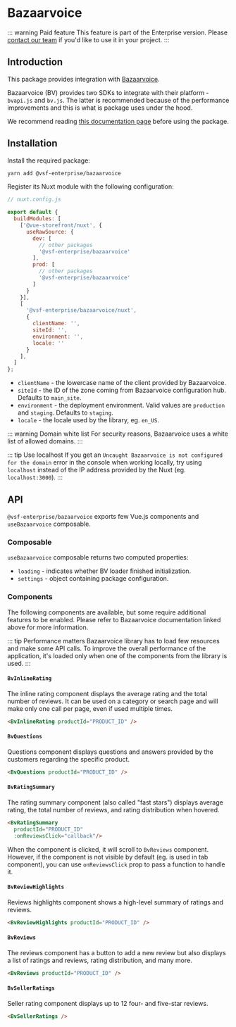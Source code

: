 # Bazaarvoice <Badge text="Enterprise" type="info" />

::: warning Paid feature
This feature is part of the Enterprise version. Please [contact our team](https://www.vuestorefront.io/contact/sales) if you'd like to use it in your project.
:::

## Introduction

This package provides integration with [Bazaarvoice](https://www.bazaarvoice.com/).

Bazaarvoice (BV) provides two SDKs to integrate with their platform - `bvapi.js` and `bv.js`. The latter is recommended because of the performance improvements and this is what is package uses under the hood.

We recommend reading [this documentation page](https://knowledge.bazaarvoice.com/wp-content/conversations-prr/en_US/display/integrating_content_bv_js.html) before using the package.

## Installation

Install the required package:

```sh
yarn add @vsf-enterprise/bazaarvoice
```

Register its Nuxt module with the following configuration:

```javascript
// nuxt.config.js

export default {
  buildModules: [
    ['@vue-storefront/nuxt', {
      useRawSource: {
        dev: [
          // other packages
          '@vsf-enterprise/bazaarvoice'
        ],
        prod: [
          // other packages
          '@vsf-enterprise/bazaarvoice'
        ]
      }
    }],
    [
      '@vsf-enterprise/bazaarvoice/nuxt',
      {
        clientName: '',
        siteId: '',
        environment: '',
        locale: ''
      }
    ],
  ]
};
```

* `clientName` - the lowercase name of the client provided by Bazaarvoice.
* `siteId` - the ID of the zone coming from Bazaarvoice configuration hub. Defaults to `main_site`.
* `environment` - the deployment environment. Valid values are `production` and `staging`. Defaults to `staging`.
* `locale` - the locale used by the library, eg. `en_US`.

::: warning Domain white list
For security reasons, Bazaarvoice uses a white list of allowed domains.
:::

::: tip Use localhost
If you get an `Uncaught Bazaarvoice is not configured for the domain` error in the console when working locally, try using `localhost` instead of the IP address provided by the Nuxt (eg. `localhost:3000`).
:::

## API

`@vsf-enterprise/bazaarvoice` exports few Vue.js components and `useBazaarvoice` composable.

### Composable

`useBazaarvoice` composable returns two computed properties:
* `loading` - indicates whether BV loader finished initialization.
* `settings` - object containing package configuration.

### Components

The following components are available, but some require additional features to be enabled. Please refer to Bazaarvoice documentation linked above for more information.

::: tip Performance matters
Bazaarvoice library has to load few resources and make some API calls. To improve the overall performance of the application, it's loaded only when one of the components from the library is used.
:::

#### `BvInlineRating`

The inline rating component displays the average rating and the total number of reviews. It can be used on a category or search page and will make only one call per page, even if used multiple times.

```html
<BvInlineRating productId="PRODUCT_ID" />
```

#### `BvQuestions`

Questions component displays questions and answers provided by the customers regarding the specific product.

```html
<BvQuestions productId="PRODUCT_ID" />
```

#### `BvRatingSummary`

The rating summary component (also called "fast stars") displays average rating, the total number of reviews, and rating distribution when hovered.

```html
<BvRatingSummary
  productId="PRODUCT_ID"
  :onReviewsClick="callback"/>
```

When the component is clicked, it will scroll to `BvReviews` component. However, if the component is not visible by default (eg. is used in tab component), you can use `onReviewsClick` prop to pass a function to handle it.

#### `BvReviewHighlights`

Reviews highlights component shows a high-level summary of ratings and reviews.

```html
<BvReviewHighlights productId="PRODUCT_ID" />
```

#### `BvReviews`

The reviews component has a button to add a new review but also displays a list of ratings and reviews, rating distribution, and many more.

```html
<BvReviews productId="PRODUCT_ID" />
```

#### `BvSellerRatings`

Seller rating component displays up to 12 four- and five-star reviews. 

```html
<BvSellerRatings />
```
